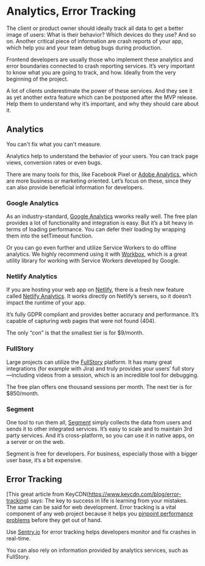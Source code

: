 # Analytics, Error Tracking

The client or product owner should ideally track all data to get a better image of users: What is their behavior? Which devices do they use? And so on. Another critical piece of information are crash reports of your app, which help you and your team debug bugs during production.

Frontend developers are usually those who implement these analytics and error boundaries connected to crash reporting services. It’s very important to know what you are going to track, and how. Ideally from the very beginning of the project.

A lot of clients underestimate the power of these services. And they see it as yet another extra feature which can be postponed after the MVP release. Help them to understand why it’s important, and why they should care about it.

## Analytics

You can't fix what you can't measure.

Analytics help to understand the behavior of your users. You can track page views, conversion rates or even bugs.

There are many tools for this, like Facebook Pixel or [Adobe Analytics](https://www.adobe.com/cz/analytics/adobe-analytics.html), which are more business or marketing oriented. Let’s focus on these, since they can also provide beneficial information for developers.

### Google Analytics

As an industry-standard, [Google Analytics](https://analytics.google.com/analytics/web/) wworks really well. The free plan provides a lot of functionality and integration is easy. But it’s a bit heavy in terms of loading performance. You can defer their loading by wrapping them into the setTimeout function.

Or you can go even further and utilize Service Workers to do offline analytics. We highly recommend using it with [Workbox](https://developers.google.com/web/tools/workbox/modules/workbox-google-analytics), which is a great utility library for working with Service Workers developed by Google.

### Netlify Analytics

If you are hosting your web app on [Netlify](https://www.netlify.com), there is a fresh new feature called [Netlify Analytics](https://www.netlify.com/products/analytics/). It works directly on Netlify’s servers, so it doesn’t impact the runtime of your app.

It’s fully GDPR compliant and provides better accuracy and performance. It’s capable of capturing web pages that were not found (404).

The only “con” is that the smallest tier is for \$9/month.

### FullStory

Large projects can utilize the [FullStory](https://www.fullstory.com) platform. It has many great integrations (for example with Jira) and truly provides your users’ full story—including videos from a session, which is an incredible tool for debugging.

The free plan offers one thousand sessions per month. The next tier is for \$850/month.

### Segment

One tool to run them all, [Segment](https://segment.com) simply collects the data from users and sends it to other integrated services. It’s easy to scale and to maintain 3rd party services. And it’s cross-platform, so you can use it in native apps, on a server or on the web.

Segment is free for developers. For business, especially those with a bigger user base, it’s a bit expensive.

## Error Tracking

[This great article from KeyCDN(https://www.keycdn.com/blog/error-tracking) says: The key to success in life is learning from your mistakes. The same can be said for web development. Error tracking is a vital component of any web project because it helps you [pinpoint performance problems](https://www.keycdn.com/support/pinpoint-website-performance-issues) before they get out of hand.

Use [Sentry.io](https://sentry.io/welcome/) for error tracking helps developers monitor and fix crashes in real-time.

You can also rely on information provided by analytics services, such as FullStory.
